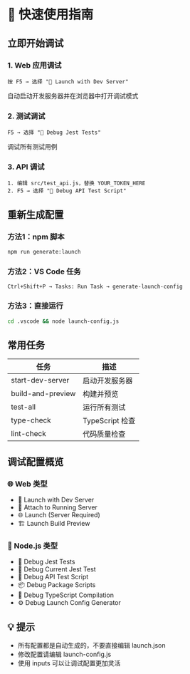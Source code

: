 # 🚀 快速使用指南

## 立即开始调试

### 1. Web 应用调试
```
按 F5 → 选择 "🚀 Launch with Dev Server"
```
自动启动开发服务器并在浏览器中打开调试模式

### 2. 测试调试
```
F5 → 选择 "🧪 Debug Jest Tests"
```
调试所有测试用例

### 3. API 调试
```
1. 编辑 src/test_api.js，替换 YOUR_TOKEN_HERE
2. F5 → 选择 "🔌 Debug API Test Script"
```

## 重新生成配置

### 方法1：npm 脚本
```bash
npm run generate:launch
```

### 方法2：VS Code 任务
```
Ctrl+Shift+P → Tasks: Run Task → generate-launch-config
```

### 方法3：直接运行
```bash
cd .vscode && node launch-config.js
```

## 常用任务

| 任务 | 描述 |
|------|------|
| start-dev-server | 启动开发服务器 |
| build-and-preview | 构建并预览 |
| test-all | 运行所有测试 |
| type-check | TypeScript 检查 |
| lint-check | 代码质量检查 |

## 调试配置概览

### 🌐 Web 类型
- 🚀 Launch with Dev Server
- 🔗 Attach to Running Server
- 🌐 Launch (Server Required)
- 🏗️ Launch Build Preview

### 🧪 Node.js 类型
- 🧪 Debug Jest Tests
- 🧪 Debug Current Jest Test
- 🔌 Debug API Test Script
- 📦 Debug Package Scripts
- 🔧 Debug TypeScript Compilation
- ⚙️ Debug Launch Config Generator

## 💡 提示

- 所有配置都是自动生成的，不要直接编辑 launch.json
- 修改配置请编辑 launch-config.js
- 使用 inputs 可以让调试配置更加灵活
